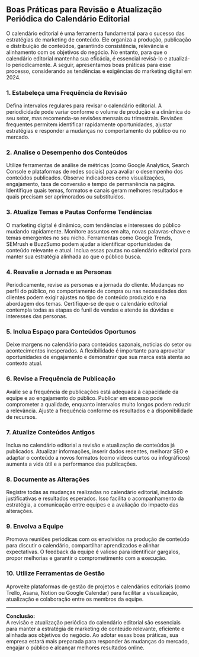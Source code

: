 
## Boas Práticas para Revisão e Atualização Periódica do Calendário Editorial

O calendário editorial é uma ferramenta fundamental para o sucesso das estratégias de marketing de conteúdo. Ele organiza a produção, publicação e distribuição de conteúdos, garantindo consistência, relevância e alinhamento com os objetivos do negócio. No entanto, para que o calendário editorial mantenha sua eficácia, é essencial revisá-lo e atualizá-lo periodicamente. A seguir, apresentamos boas práticas para esse processo, considerando as tendências e exigências do marketing digital em 2024.

### 1. Estabeleça uma Frequência de Revisão

Defina intervalos regulares para revisar o calendário editorial. A periodicidade pode variar conforme o volume de produção e a dinâmica do seu setor, mas recomenda-se revisões mensais ou trimestrais. Revisões frequentes permitem identificar rapidamente oportunidades, ajustar estratégias e responder a mudanças no comportamento do público ou no mercado.

### 2. Analise o Desempenho dos Conteúdos

Utilize ferramentas de análise de métricas (como Google Analytics, Search Console e plataformas de redes sociais) para avaliar o desempenho dos conteúdos publicados. Observe indicadores como visualizações, engajamento, taxa de conversão e tempo de permanência na página. Identifique quais temas, formatos e canais geram melhores resultados e quais precisam ser aprimorados ou substituídos.

### 3. Atualize Temas e Pautas Conforme Tendências

O marketing digital é dinâmico, com tendências e interesses do público mudando rapidamente. Monitore assuntos em alta, novas palavras-chave e temas emergentes no seu nicho. Ferramentas como Google Trends, SEMrush e BuzzSumo podem ajudar a identificar oportunidades de conteúdo relevante e atual. Inclua essas pautas no calendário editorial para manter sua estratégia alinhada ao que o público busca.

### 4. Reavalie a Jornada e as Personas

Periodicamente, revise as personas e a jornada do cliente. Mudanças no perfil do público, no comportamento de compra ou nas necessidades dos clientes podem exigir ajustes no tipo de conteúdo produzido e na abordagem dos temas. Certifique-se de que o calendário editorial contempla todas as etapas do funil de vendas e atende às dúvidas e interesses das personas.

### 5. Inclua Espaço para Conteúdos Oportunos

Deixe margens no calendário para conteúdos sazonais, notícias do setor ou acontecimentos inesperados. A flexibilidade é importante para aproveitar oportunidades de engajamento e demonstrar que sua marca está atenta ao contexto atual.

### 6. Revise a Frequência de Publicação

Avalie se a frequência de publicações está adequada à capacidade da equipe e ao engajamento do público. Publicar em excesso pode comprometer a qualidade, enquanto intervalos muito longos podem reduzir a relevância. Ajuste a frequência conforme os resultados e a disponibilidade de recursos.

### 7. Atualize Conteúdos Antigos

Inclua no calendário editorial a revisão e atualização de conteúdos já publicados. Atualizar informações, inserir dados recentes, melhorar SEO e adaptar o conteúdo a novos formatos (como vídeos curtos ou infográficos) aumenta a vida útil e a performance das publicações.

### 8. Documente as Alterações

Registre todas as mudanças realizadas no calendário editorial, incluindo justificativas e resultados esperados. Isso facilita o acompanhamento da estratégia, a comunicação entre equipes e a avaliação do impacto das alterações.

### 9. Envolva a Equipe

Promova reuniões periódicas com os envolvidos na produção de conteúdo para discutir o calendário, compartilhar aprendizados e alinhar expectativas. O feedback da equipe é valioso para identificar gargalos, propor melhorias e garantir o comprometimento com a execução.

### 10. Utilize Ferramentas de Gestão

Aproveite plataformas de gestão de projetos e calendários editoriais (como Trello, Asana, Notion ou Google Calendar) para facilitar a visualização, atualização e colaboração entre os membros da equipe.

---

**Conclusão:**  
A revisão e atualização periódica do calendário editorial são essenciais para manter a estratégia de marketing de conteúdo relevante, eficiente e alinhada aos objetivos do negócio. Ao adotar essas boas práticas, sua empresa estará mais preparada para responder às mudanças do mercado, engajar o público e alcançar melhores resultados online.
```
